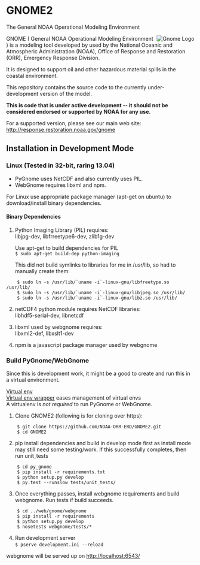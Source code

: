 # GNOME2 #

The General NOAA Operational Modeling Environment

<img src="http://gnome.orr.noaa.gov/py_gnome_testdata/GnomeIcon128.png" alt="Gnome Logo" title="Gnome" align="right">

GNOME ( General NOAA Operational Modeling Environment ) is a modeling tool
developed by used by the National Oceanic and Atmospheric Administration (NOAA),
Office of Response and Restoration (ORR), Emergency Response Division.


It is designed to support oil and other hazardous material spills in the coastal environment.

This repository contains the source code to the currently under-development version of the model.

**This is code that is under active development -- it should not be considered endorsed or supported by NOAA for any use.**

For a supported version, please see our main web site:  
http://response.restoration.noaa.gov/gnome

## Installation in Development Mode ##

### Linux (Tested in 32-bit, raring 13.04) ###

- PyGnome uses NetCDF and also currently uses PIL. 
- WebGnome requires libxml and npm.

For Linux use appropriate package manager (apt-get on ubuntu) to download/install binary dependencies.

#### Binary Dependencies ####

1. Python Imaging Library (PIL) requires:  
    libjpg-dev, libfrreetype6-dev, zlib1g-dev
   
   Use apt-get to build dependencies for PIL  
    `$ sudo apt-get build-dep python-imaging`

   This did not build symlinks to libraries for me in /usr/lib, so had to
   manually create them:  
```
    $ sudo ln -s /usr/lib/`uname -i`-linux-gnu/libfreetype.so /usr/lib/  
    $ sudo ln -s /usr/lib/`uname -i`-linux-gnu/libjpeg.so /usr/lib/  
    $ sudo ln -s /usr/lib/`uname -i`-linux-gnu/libz.so /usr/lib/  
```
    
2. netCDF4 python module requires NetCDF libraries:  
    libhdf5-serial-dev, libnetcdf

3. libxml used by webgnome requires:  
    libxml2-def, libxslt1-dev

4. npm is a javascript package manager used by webgnome  

### Build PyGnome/WebGnome ###

Since this is development work, it might be a good to create and run this in a virtual environment.

[Virtual env](http://www.virtualenv.org/en/latest/)  
[Virtual env wrapper](http://virtualenvwrapper.readthedocs.org/en/latest/) eases management of virtual envs  
A virtualenv is *not required* to run PyGnome or WebGnome.

1. Clone GNOME2 (following is for cloning over https):  
```
    $ git clone https://github.com/NOAA-ORR-ERD/GNOME2.git  
    $ cd GNOME2
```


2. pip install dependencies and build in develop mode first as install mode may still need some testing/work. If this successfully completes, then run unit_tests  
```
    $ cd py_gnome  
    $ pip install -r requirements.txt  
    $ python setup.py develop  
    $ py.test --runslow tests/unit_tests/  
```

3. Once everything passes, install webgnome requirements and build webgnome.  Run tests if build succeeds.  
```
    $ cd ../web/gnome/webgnome  
    $ pip install -r requirements  
    $ python setup.py develop  
    $ nosetests webgnome/tests/*  
```

4. Run development server  
    `$ pserve development.ini --reload`

webgnome will be served up on [http://localhost:6543/](http://localhost:6543/)
